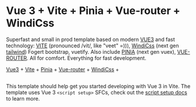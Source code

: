 # Vue 3 + Vite + Pinia + Vue-router + WindiCss

Superfast and small in prod template based on modern [VUE3](https://vuejs.org/) and fast technology: [VITE](https://vitejs.dev/guide/) (pronounced /vit/, like "veet" =))), [WindiCss](https://windicss.org/guide/) (next gen [tailwind](https://tailwindcss.com/docs/installation)) Fogert bootstrap, vuetify. Also include [PINIA](https://pinia.vuejs.org/introduction.html) (next gen vuex), [VUE-ROUTER](https://router.vuejs.org/guide/). All for comfort. Everything for fast development. 

[Vue3](https://vuejs.org/) +
[Vite](https://vitejs.dev/guide/) +
[Pinia](https://pinia.vuejs.org/introduction.html) +
[Vue-router](https://router.vuejs.org/guide/) +
[WindiCss](https://windicss.org/guide/) +

##
This template should help get you started developing with Vue 3 in Vite. The template uses Vue 3 `<script setup>` SFCs, check out the [script setup docs](https://v3.vuejs.org/api/sfc-script-setup.html#sfc-script-setup) to learn more.
